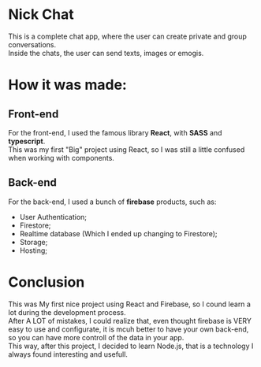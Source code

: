 # Nick Chat

This is a complete chat app, where the user can create private and group conversations.<br>
Inside the chats, the user can send texts, images or emogis.

# How it was made:

## Front-end

For the front-end, I used the famous library **React**, with **SASS** and **typescript**.<br>
This was my first "Big" project using React, so I was still a little confused when working with components.

## Back-end

For the back-end, I used a bunch of **firebase** products, such as:<br>
- User Authentication;
- Firestore;
- Realtime database (Which I ended up changing to Firestore);
- Storage;
- Hosting;

# Conclusion

This was My first nice project using React and Firebase, so I cound learn a lot during the development process.<br>
After A LOT of mistakes, I could realize that, even thought firebase is VERY easy to use and configurate, it is mcuh better to have your own back-end, so you can have more controll of the data in your app.<br>
This way, after this project, I decided to learn Node.js, that is a technology I always found interesting and usefull.
